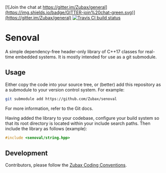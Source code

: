 [![Join the chat at https://gitter.im/Zubax/general](https://img.shields.io/badge/GITTER-join%20chat-green.svg)](https://gitter.im/Zubax/general)
[![Travis CI build status](https://travis-ci.org/Zubax/senoval.svg?branch=master)](https://travis-ci.org/Zubax/senoval)

# Senoval

A simple dependency-free header-only library of C++17 classes for real-time embedded systems.
It is mostly intended for use as a git submodule.

## Usage

Either copy the code into your source tree, or (better)
add this repository as a submodule to your version control system.
For example:

```bash
git submodule add https://github.com/Zubax/senoval
```

For more information, refer to the Git docs.

Having added the library to your codebase, configure your build system so that
its root directory is located within your include search paths.
Then include the library as follows (example):

```c++
#include <senoval/string.hpp>
```

## Development

Contributors, please follow the [Zubax Coding Conventions](https://kb.zubax.com/x/84Ah).
